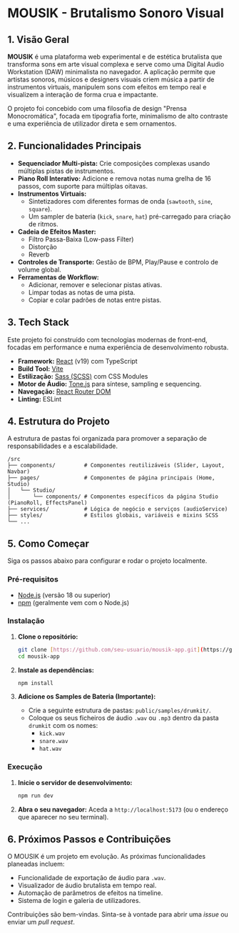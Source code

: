 # MOUSIK - Brutalismo Sonoro Visual

## 1. Visão Geral

**MOUSIK** é uma plataforma web experimental e de estética brutalista que transforma sons em arte visual complexa e serve como uma Digital Audio Workstation (DAW) minimalista no navegador. A aplicação permite que artistas sonoros, músicos e designers visuais criem música a partir de instrumentos virtuais, manipulem sons com efeitos em tempo real e visualizem a interação de forma crua e impactante.

O projeto foi concebido com uma filosofia de design "Prensa Monocromática", focada em tipografia forte, minimalismo de alto contraste e uma experiência de utilizador direta e sem ornamentos.

## 2. Funcionalidades Principais

* **Sequenciador Multi-pista:** Crie composições complexas usando múltiplas pistas de instrumentos.
* **Piano Roll Interativo:** Adicione e remova notas numa grelha de 16 passos, com suporte para múltiplas oitavas.
* **Instrumentos Virtuais:**
    * Sintetizadores com diferentes formas de onda (`sawtooth`, `sine`, `square`).
    * Um sampler de bateria (`kick`, `snare`, `hat`) pré-carregado para criação de ritmos.
* **Cadeia de Efeitos Master:**
    * Filtro Passa-Baixa (Low-pass Filter)
    * Distorção
    * Reverb
* **Controles de Transporte:** Gestão de BPM, Play/Pause e controlo de volume global.
* **Ferramentas de Workflow:**
    * Adicionar, remover e selecionar pistas ativas.
    * Limpar todas as notas de uma pista.
    * Copiar e colar padrões de notas entre pistas.

## 3. Tech Stack

Este projeto foi construído com tecnologias modernas de front-end, focadas em performance e numa experiência de desenvolvimento robusta.

* **Framework:** [React](https://react.dev/) (v19) com TypeScript
* **Build Tool:** [Vite](https://vitejs.dev/)
* **Estilização:** [Sass (SCSS)](https://sass-lang.com/) com CSS Modules
* **Motor de Áudio:** [Tone.js](https://tonejs.github.io/) para síntese, sampling e sequencing.
* **Navegação:** [React Router DOM](https://reactrouter.com/)
* **Linting:** ESLint

## 4. Estrutura do Projeto

A estrutura de pastas foi organizada para promover a separação de responsabilidades e a escalabilidade.

```
/src
├── components/         # Componentes reutilizáveis (Slider, Layout, Navbar)
├── pages/              # Componentes de página principais (Home, Studio)
│   └── Studio/
│       └── components/ # Componentes específicos da página Studio (PianoRoll, EffectsPanel)
├── services/           # Lógica de negócio e serviços (audioService)
├── styles/             # Estilos globais, variáveis e mixins SCSS
└── ...
```

## 5. Como Começar

Siga os passos abaixo para configurar e rodar o projeto localmente.

### Pré-requisitos

* [Node.js](https://nodejs.org/) (versão 18 ou superior)
* [npm](https://www.npmjs.com/) (geralmente vem com o Node.js)

### Instalação

1.  **Clone o repositório:**
    ```bash
    git clone [https://github.com/seu-usuario/mousik-app.git](https://github.com/seu-usuario/mousik-app.git)
    cd mousik-app
    ```

2.  **Instale as dependências:**
    ```bash
    npm install
    ```

3.  **Adicione os Samples de Bateria (Importante):**
    * Crie a seguinte estrutura de pastas: `public/samples/drumkit/`.
    * Coloque os seus ficheiros de áudio `.wav` ou `.mp3` dentro da pasta `drumkit` com os nomes:
        * `kick.wav`
        * `snare.wav`
        * `hat.wav`

### Execução

1.  **Inicie o servidor de desenvolvimento:**
    ```bash
    npm run dev
    ```

2.  **Abra o seu navegador:**
    Aceda a `http://localhost:5173` (ou o endereço que aparecer no seu terminal).

## 6. Próximos Passos e Contribuições

O MOUSIK é um projeto em evolução. As próximas funcionalidades planeadas incluem:
* Funcionalidade de exportação de áudio para `.wav`.
* Visualizador de áudio brutalista em tempo real.
* Automação de parâmetros de efeitos na timeline.
* Sistema de login e galeria de utilizadores.

Contribuições são bem-vindas. Sinta-se à vontade para abrir uma *issue* ou enviar um *pull request*.
